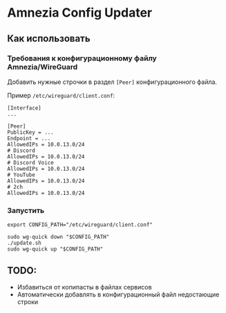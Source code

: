 # Amnezia Config Updater

## Как использовать

### Требования к конфигурационному файлу Amnezia/WireGuard
Добавить нужные строчки в раздел ```[Peer]``` конфигурационного файла.

Пример ```/etc/wireguard/client.conf```:
```
[Interface]
...

[Peer]
PublicKey = ...
Endpoint = ...
AllowedIPs = 10.0.13.0/24
# Discord
AllowedIPs = 10.0.13.0/24
# Discord Voice
AllowedIPs = 10.0.13.0/24
# YouTube
AllowedIPs = 10.0.13.0/24
# 2ch
AllowedIPs = 10.0.13.0/24
```

### Запустить
```shell
export CONFIG_PATH="/etc/wireguard/client.conf"

sudo wg-quick down "$CONFIG_PATH"
./update.sh
sudo wg-quick up "$CONFIG_PATH"
```

## TODO:
- Избавиться от копипасты в файлах сервисов
- Автоматически добавлять в конфигурационный файл недостающие строки
